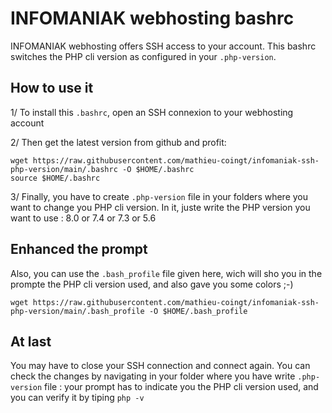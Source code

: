 # INFOMANIAK webhosting bashrc

INFOMANIAK webhosting offers SSH access to your account. This
bashrc switches the PHP cli version as configured in your ``.php-version``.

## How to use it

1/ To install this ``.bashrc``, open an SSH connexion to your webhosting account

2/ Then get the latest version from github and profit:

```shell
wget https://raw.githubusercontent.com/mathieu-coingt/infomaniak-ssh-php-version/main/.bashrc -O $HOME/.bashrc
source $HOME/.bashrc
```

3/ Finally, you have to create ``.php-version`` file in your folders where you want to change you PHP cli version.
In it, juste write the PHP version you want to use : 8.0 or 7.4  or 7.3 or 5.6

## Enhanced the prompt

Also, you can use the ``.bash_profile`` file given here, wich will sho you in the prompte the PHP cli version used, and also gave you some colors ;-)

```shell
wget https://raw.githubusercontent.com/mathieu-coingt/infomaniak-ssh-php-version/main/.bash_profile -O $HOME/.bash_profile
```

## At last
You may have to close your SSH connection and connect again.
You can check the changes by navigating in your folder where you have write ``.php-version`` file : your prompt has to indicate you the PHP cli version used, and you can verify it by tiping ``php -v``
